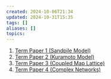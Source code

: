 ```yaml
---
created: 2024-10-06T21:34
updated: 2024-10-31T15:35
tags: []
aliases: []
topics: 
---
```


1. [Term Paper 1 (Sandpile Model)](termpaper1/index.html)
2. [Term Paper 2 (Kuramoto Model)](termpaper2/index.html)
3. [Term Paper 3 (Coupled Map Lattice)](termpaper3/index.html)
4. [Term Paper 4 (Complex Networks)](termpaper4/index.html)
